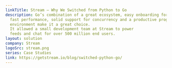 ```yaml
---
linkTitle: Stream – Why We Switched from Python to Go
description: Go’s combination of a great ecosystem, easy onboarding for new developers,
  fast performance, solid support for concurrency and a productive programming
  environment make it a great choice.
  It allowed a small development team at Stream to power
  feeds and chat for over 500 million end users.
layout: solution
company: Stream
logoSrc: stream.png
series: Case Studies
link: https://getstream.io/blog/switched-python-go/
---
```

